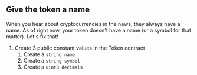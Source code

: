 ## Give the token a name
When you hear about cryptocurrencies in the news, they always have a name. As of right now, your token doesn't have a name (or a symbol for that matter). Let's fix that!

1. Create 3 public constant values in the Token contract
    1. Create a `string name`
    2. Create a `string symbol`
    3. Create a `uint8 decimals`
